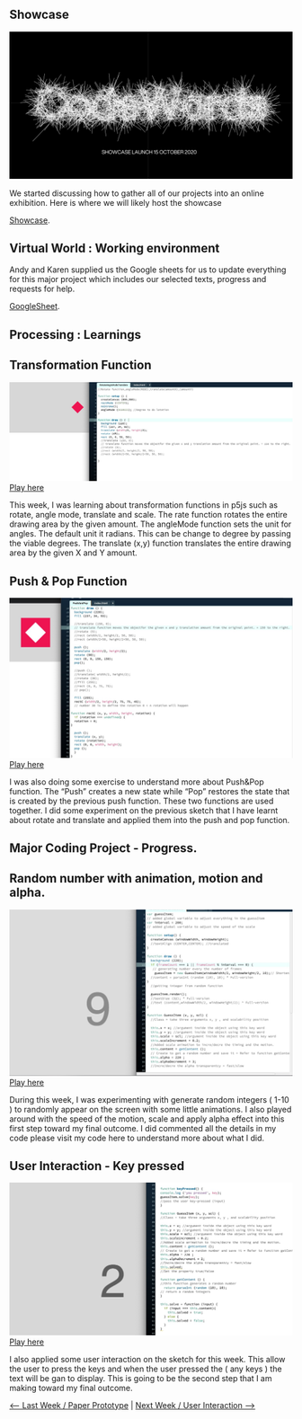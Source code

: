 ## Showcase

![](Showcase.jpg)

We started discussing how to gather all of our projects into an online exhibition. Here is where we will likely host the showcase

[Showcase](https://simandy.github.io/codewords/).

## Virtual World : Working environment

Andy and Karen supplied us the Google sheets for us to update everything for this major project which includes our selected texts, progress and requests for help.

[GoogleSheet](https://docs.google.com/spreadsheets/d/1rqOlmfpCzXC9kA_vBeLOcTpdxCvWeo4zsiNa4uiDHTY/edit#gid=0).

## Processing : Learnings

## Transformation Function

![](RotateAngleModeTranslate.jpg)
[Play here](https://ptpeem.github.io/EdmCodeWorld/Week_09/RotateAngleModeTranslate/)

This week, I was learning about transformation functions in p5js such as rotate, angle mode, translate and scale. The rate function rotates the entire drawing area by the given amount. The angleMode function sets the unit for angles. The default unit it radians. This can be change to degree by passing the viable degrees. The translate (x,y) function translates the entire drawing area by the given X and Y amount.

## Push & Pop Function

![](PushAndPop.jpg)
[Play here](https://ptpeem.github.io/EdmCodeWorld/Week_09/PushAndPop/)

I was also doing some exercise to understand more about Push&Pop function. The “Push” creates a new state while “Pop” restores the state that is created by the previous push function. These two functions are used together. I did some experiment on the previous sketch that I have learnt about rotate and translate and applied them into the push and pop function.

## Major Coding Project - Progress.

## Random number with animation, motion and alpha.

![](RandomNumberAnimation.jpg)
[Play here](https://ptpeem.github.io/EdmCodeWorld/Week_09/RandomNumberAnimation/)

During this week, I was experimenting with generate random integers ( 1-10 ) to randomly appear on the screen with some little animations. I also played around with the speed of the motion, scale and apply alpha effect into this first step toward my final outcome. I did commented all the details in my code please visit my code here to understand more about what I did.

## User Interaction - Key pressed

![](InteractionUsersPressed.jpg)
[Play here](https://ptpeem.github.io/EdmCodeWorld/Week_09/InteractionUsersPressed/)

I also applied some user interaction on the sketch for this week. This allow the user to press the keys and when the user pressed the ( any keys ) the text will be gan to display. This is going to be the second step that I am making toward my final outcome.

<p align="center">
  
<a href='https://ptpeem.github.io/EdmCodeWorld/Week_08'> <-- Last Week / Paper Prototype</a> | <a href='https://ptpeem.github.io/EdmCodeWorld/Week_10/'> Next Week / User Interaction --></a>

</p>
